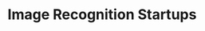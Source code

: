 ---
title: "Image Recognition Startups"
excerpt: "We've put together a list of image recognition and detection startups in the market."
type: collection
heat: 18342

query: item.tags contains 'Image Recognition'

topics:
  - AI
  - Computer Vision

images:
  - url: https://ai.insideout.app/assets/images/topics/computer-vision.jpg
    width: 1000
    height: 667
    title: Image Recognition
---